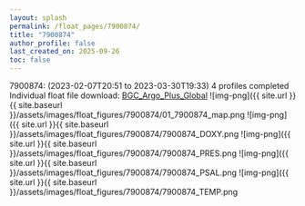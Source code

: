 ```yaml
---
layout: splash
permalink: /float_pages/7900874/
title: "7900874"
author_profile: false
last_created_on: 2025-09-26
toc: false
---
```

 
7900874:  (2023-02-07T20:51 to 2023-03-30T19:33)
4 profiles completed
Individual float file download: [BGC_Argo_Plus_Global](https://ftp.soest.hawaii.edu/bgc_argo_plus/Individual_Floats/outliers_removed/7900874_Sprof_processed.nc)
![img-png]({{ site.url }}{{ site.baseurl }}/assets/images/float_figures/7900874/01_7900874_map.png
![img-png]({{ site.url }}{{ site.baseurl }}/assets/images/float_figures/7900874/7900874_DOXY.png
![img-png]({{ site.url }}{{ site.baseurl }}/assets/images/float_figures/7900874/7900874_PRES.png
![img-png]({{ site.url }}{{ site.baseurl }}/assets/images/float_figures/7900874/7900874_PSAL.png
![img-png]({{ site.url }}{{ site.baseurl }}/assets/images/float_figures/7900874/7900874_TEMP.png
